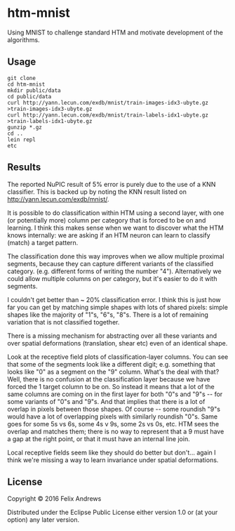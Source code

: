 # htm-mnist

Using MNIST to challenge standard HTM and motivate development of the algorithms.

## Usage


```
git clone
cd htm-mnist
mkdir public/data
cd public/data
curl http://yann.lecun.com/exdb/mnist/train-images-idx3-ubyte.gz >train-images-idx3-ubyte.gz
curl http://yann.lecun.com/exdb/mnist/train-labels-idx1-ubyte.gz >train-labels-idx1-ubyte.gz
gunzip *.gz
cd ..
lein repl
etc
```

## Results

The reported NuPIC result of 5% error is purely due to the use of a
KNN classifier.  This is backed up by noting the KNN result listed on
http://yann.lecun.com/exdb/mnist/.

It is possible to do classification within HTM using a second layer,
with one (or potentially more) column per category that is forced to
be on and learning. I think this makes sense when we want to discover
what the HTM knows internally: we are asking if an HTM neuron can
learn to classify (match) a target pattern.

The classification done this way improves when we allow multiple
proximal segments, because they can capture different variants of the
classified category. (e.g. different forms of writing the number
"4"). Alternatively we could allow multiple columns on per category,
but it's easier to do it with segments.

I couldn't get better than ~ 20% classification error. I think this is
just how far you can get by matching simple shapes with lots of shared
pixels: simple shapes like the majority of "1"s, "6"s, "8"s. There is
a lot of remaining variation that is not classified together.

There is a missing mechanism for abstracting over all these variants
and over spatial deformations (translation, shear etc) even of an
identical shape.

Look at the receptive field plots of classification-layer columns. You
can see that some of the segments look like a different digit;
e.g. something that looks like "0" as a segment on the "9"
column. What's the deal with that? Well, there is no confusion at the
classification layer because we have forced the 1 target column to be
on. So instead it means that a lot of the same columns are coming on
in the first layer for both "0"s and "9"s -- for some variants of "0"s
and "9"s. And that implies that there is a lot of overlap in pixels
between those shapes. Of course -- some roundish "9"s would have a lot
of overlapping pixels with similarly roundish "0"s. Same goes for some
5s vs 6s, some 4s v 9s, some 2s vs 0s, etc. HTM sees the overlap and
matches them; there is no way to represent that a 9 must have a gap at
the right point, or that it must have an internal line join.

Local receptive fields seem like they should do better but
don't... again I think we're missing a way to learn invariance under
spatial deformations.


## License

Copyright © 2016 Felix Andrews

Distributed under the Eclipse Public License either version 1.0 or (at
your option) any later version.
